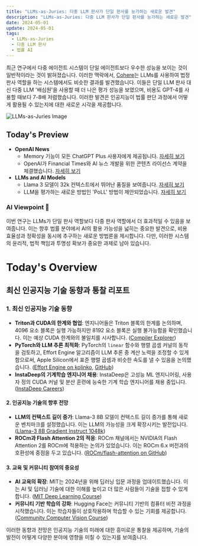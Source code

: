 ```yaml
---
title: "LLMs-as-Juries: 다중 LLM 판사가 단일 판사를 능가하는 새로운 발견"
description: "LLMs-as-Juries: 다중 LLM 판사가 단일 판사를 능가하는 새로운 발견"
date: 2024-05-01
update: 2024-05-01
tags:
  - LLMs-as-Juries
  - 다중 LLM 판사
  - 법률 AI
---
```



최근 연구에서 다중 에이전트 시스템이 단일 에이전트보다 우수한 성능을 보이는 것이 일반적이라는 것이 밝혀졌습니다. 이러한 맥락에서, [Cohere](https://twitter.com/cohere/status/1785284142789242932?utm_source=ainews&utm_medium=email&utm_campaign=ainews-to-be-named-4408)는 LLMs를 사용하여 법정 판사 역할을 하는 시스템에서도 비슷한 결과를 발견했습니다. 이들은 단일 LLM 판사 대신 다중 LLM '배심원'을 사용할 때 더 나은 평가 성능을 보였으며, 비용도 GPT-4를 사용할 때보다 7-8배 저렴했습니다. 이러한 발견은 인공지능이 법률 판단 과정에서 어떻게 활용될 수 있는지에 대한 새로운 시각을 제공합니다.

![LLMs-as-Juries Image](https://assets.buttondown.email/images/ecea573b-f0e8-4e44-968d-82e8f2f4540e.png?w=960&fit=max)

## Today's Preview
* **OpenAI News**
  - Memory 기능이 모든 ChatGPT Plus 사용자에게 제공됩니다. [자세히 보기](https://twitter.com/OpenAI/status/1784992796669096181?utm_source=ainews&utm_medium=email&utm_campaign=ainews-to-be-named-4408)
  - OpenAI가 Financial Times와 AI 뉴스 개발을 위한 콘텐츠 라이선스 계약을 체결했습니다. [자세히 보기](https://www.reuters.com/technology/financial-times-openai-sign-content-licensing-partnership-2024-04-29/?utm_source=ainews&utm_medium=email&utm_campaign=ainews-to-be-named-4408)
* **LLMs and AI Models**
  - Llama 3 모델이 32k 컨텍스트에서 뛰어난 품질을 보여줍니다. [자세히 보기](https://twitter.com/abacaj/status/1785147493728039111?utm_source=ainews&utm_medium=email&utm_campaign=ainews-to-be-named-4408)
  - LLM을 평가하는 새로운 방법인 'PoLL' 방법이 제안되었습니다. [자세히 보기](https://twitter.com/cohere/status/1785284142789242932?utm_source=ainews&utm_medium=email&utm_campaign=ainews-to-be-named-4408)

### AI Viewpoint 🤖
이번 연구는 LLMs가 단일 판사 역할보다 다중 판사 역할에서 더 효과적일 수 있음을 보여줍니다. 이는 향후 법률 분야에서 AI의 활용 가능성을 넓히는 중요한 발견으로, 비용 효율성과 정확성을 동시에 추구하는 새로운 방법론을 제시합니다. 다만, 이러한 시스템의 윤리적, 법적 책임과 투명성 확보가 중요한 과제로 남아 있습니다.

# Today's Overview
## 최신 인공지능 기술 동향과 통찰 리포트

### **1. 최신 인공지능 기술 동향**
- **Triton과 CUDA의 한계와 협업**: 엔지니어들은 Triton 블록의 한계를 논의하며, 4096 요소 블록은 실행 가능하지만 8192 요소 블록은 실행 불가능함을 확인했습니다. 이는 예상 CUDA 한계와의 불일치를 시사합니다. ([Compiler Explorer](https://godbolt.org/z/9K9Gf1v6P?utm_source=ainews&utm_medium=email&utm_campaign=ainews-to-be-named-4408))
- **PyTorch와 LLM 추론 최적화**: PyTorch의 `linear` 함수와 행렬 곱셈 커널의 동작을 검토하고, Effort Engine 알고리즘이 LLM 추론 중 계산 노력을 조정할 수 있게 함으로써, Apple Silicon에서 표준 행렬 곱셈과 비슷한 속도를 낼 수 있음을 논의했습니다. ([Effort Engine on kolinko](https://kolinko.github.io/effort?utm_source=ainews&utm_medium=email&utm_campaign=ainews-to-be-named-4408), [GitHub](https://github.com/kolinko/effort?utm_source=ainews&utm_medium=email&utm_campaign=ainews-to-be-named-4408))
- **InstaDeep의 기계학습 엔지니어 채용**: InstaDeep은 고성능 ML 엔지니어링, 사용자 정의 CUDA 커널 및 분산 훈련에 능숙한 기계 학습 엔지니어를 채용 중입니다. ([InstaDeep Careers](https://www.instadeep.com/job-offer/92900fa3-5501-4506-a63f-cebee958fc6f/?utm_source=ainews&utm_medium=email&utm_campaign=ainews-to-be-named-4408))

#### **2. 인공지능 기술의 향후 전망**
- **LLM의 컨텍스트 길이 증가**: Llama-3 8B 모델이 컨텍스트 길이 증가를 통해 새로운 벤치마크를 설정했습니다. 이는 LLM의 가능성을 크게 확장시키는 발전입니다. ([Llama-3 8B Gradient Instruct 1048k](https://huggingface.co/gradientai/Llama-3-8B-Instruct-Gradient-1048k?utm_source=ainews&utm_medium=email&utm_campaign=ainews-to-be-named-4408))
- **ROCm과 Flash Attention 2의 적응**: ROCm 채널에서는 NVIDIA의 Flash Attention 2를 ROCm에 적용하는 논의가 있었습니다. 이는 ROCm 6.x 버전과의 호환성에 중점을 두고 있습니다. ([ROCm/flash-attention on GitHub](https://github.com/ROCm/flash-attention?utm_source=ainews&utm_medium=email&utm_campaign=ainews-to-be-named-4408))

#### **3. 교육 및 커뮤니티 참여의 중요성**
- **AI 교육의 확장**: MIT는 2024년을 위해 딥러닝 입문 과정을 업데이트했습니다. 이는 AI 및 딥러닝 기술에 대한 이해를 높이고 더 많은 사람들이 기술을 접할 수 있게 합니다. ([MIT Deep Learning Course](https://www.youtube.com/watch?v=ErnWZxJovaM&list=PLtBw6njQRU-rwp5__7C0oIVt26ZgjG9NI&index=2&utm_source=ainews&utm_medium=email&utm_campaign=ainews-to-be-named-4408))
- **커뮤니티 기반 학습의 강화**: Hugging Face는 커뮤니티 기반의 컴퓨터 비전 과정을 시작했습니다. 이는 학습자들이 상호작용하며 학습할 수 있는 기회를 제공합니다. ([Community Computer Vision Course](https://huggingface.co/learn/computer-vision-course/unit0/welcome/welcome?utm_source=ainews&utm_medium=email&utm_campaign=ainews-to-be-named-4408))

이러한 동향과 전망은 인공지능 기술의 미래에 대한 흥미로운 통찰을 제공하며, 기술의 발전이 어떻게 다양한 분야에 영향을 미칠 수 있는지를 보여줍니다.

